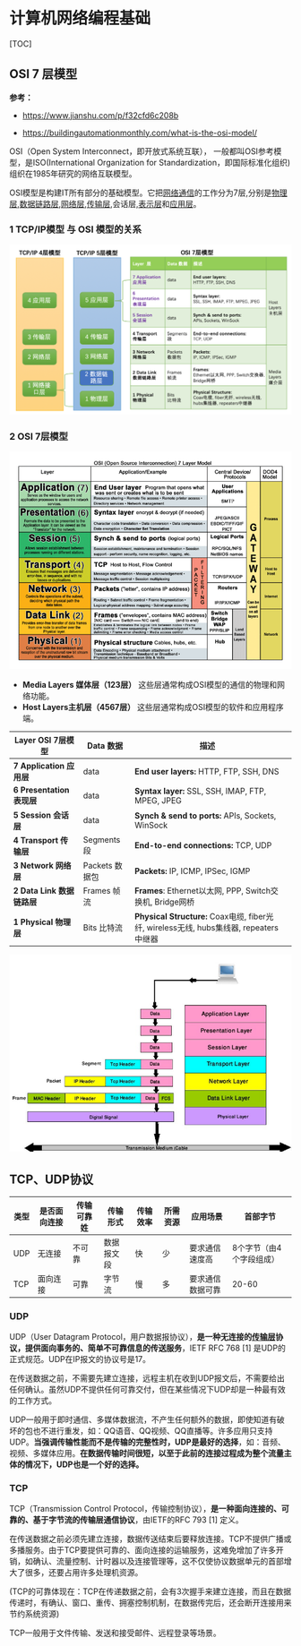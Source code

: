 # 计算机网络编程基础

[TOC]

## OSI 7 层模型

**参考：**

- https://www.jianshu.com/p/f32cfd6c208b

- https://buildingautomationmonthly.com/what-is-the-osi-model/

OSI（Open System Interconnect，即开放式系统互联）， 一般都叫OSI参考模型，是ISO(International Organization for Standardization，即国际标准化组织)组织在1985年研究的网络互联模型。

OSI模型是构建IT所有部分的基础模型。它把[网络通信](https://baike.baidu.com/item/网络通信)的工作分为7层,分别是[物理层](https://baike.baidu.com/item/物理层),[数据链路层](https://baike.baidu.com/item/数据链路层),[网络层](https://baike.baidu.com/item/网络层),[传输层](https://baike.baidu.com/item/传输层),会话层,[表示层](https://baike.baidu.com/item/表示层)和[应用层](https://baike.baidu.com/item/应用层)。



### 1 TCP/IP模型 与 OSI 模型的关系

![image-20200313102405741](../images/tcp:ip_osi.png)



### 2 OSI 7层模型

![See the source image](../images/OSI-7Model.png)

- **Media Layers 媒体层（123层）** 这些层通常构成OSI模型的通信的物理和网络功能。
- **Host Layers主机层（4567层）** 这些层通常构成OSI模型的软件和应用程序端。

| Layer OSI 7层模型                       | Data 数据       | 描述                                                         |      |
| --------------------------------------- | --------------- | ------------------------------------------------------------ | ---- |
| **7** **Application**  **应用层**       | data            | **End user layers:**  HTTP, FTP, SSH, DNS                    |      |
| **6** **Presentation**  **表现层**      | data            | **Syntax layer:**  SSL, SSH, IMAP, FTP, MPEG, JPEG           |      |
| **5** **Session**  **会话层**           | data            | **Synch & send to ports:**  APIs, Sockets, WinSock           |      |
| **4** **Transport**  **传输层**         | Segments  段    | **End-to-end connections:**  TCP, UDP                        |      |
| **3** **Network**  **网络层**           | Packets  数据包 | **Packets:**  IP, ICMP, IPSec, IGMP                          |      |
| **2** **Data** **Link**  **数据链路层** | Frames  帧流    | **Frames**:  Ethernet以太网, PPP, Switch交换机, Bridge网桥   |      |
| **1** **Physical**  **物理层**          | Bits  比特流    | **Physical Structure:**  Coax电缆, fiber光纤, wireless无线, hubs集线器, repeaters中继器 |      |



![img](../images/OSI-model-data.png)





## TCP、UDP协议

| 类型 | 是否面向连接 | 传输可靠姓 | 传输形式   | 传输效率 | 所需资源 | 应用场景         | 首部字节                 |
| ---- | ------------ | ---------- | ---------- | -------- | -------- | ---------------- | ------------------------ |
| UDP  | 无连接       | 不可靠     | 数据报文段 | 快       | 少       | 要求通信速度高   | 8个字节（由4个字段组成） |
| TCP  | 面向连接     | 可靠       | 字节流     | 慢       | 多       | 要求通信数据可靠 | 20-60                    |



### UDP

UDP（User Datagram Protocol，用户数据报协议），**是一种无连接的[传输层](https://baike.baidu.com/item/传输层)协议，提供面向事务的、简单不可靠信息的传送服务**，IETF RFC 768 [1] 是UDP的正式规范。UDP在IP报文的协议号是17。

在传送数据之前，不需要先建立连接，远程主机在收到UDP报文后，不需要给出任何确认。虽然UDP不提供任何可靠交付，但在某些情况下UDP却是一种最有效的工作方式。

UDP一般用于即时通信、多媒体数据流，不产生任何额外的数据，即使知道有破坏的包也不进行重发，如：QQ语音、QQ视频、QQ直播等。许多应用只支持UDP。**当强调传输性能而不是传输的完整性时，UDP是最好的选择**，如：音频、视频、多媒体应用。**在数据传输时间很短，以至于此前的连接过程成为整个流量主体的情况下，UDP也是一个好的选择。**

### TCP

TCP（Transmission Control Protocol，传输控制协议），**是一种面向连接的、可靠的、基于字节流的传输层通信协议**，由IETF的RFC 793 [1] 定义。

在传送数据之前必须先建立连接，数据传送结束后要释放连接。TCP不提供广播或多播服务。由于TCP要提供可靠的、面向连接的运输服务，这难免增加了许多开销，如确认、流量控制、计时器以及连接管理等，这不仅使协议数据单元的首部增大了很多，还要占用许多处理机资源。

(TCP的可靠体现在：TCP在传递数据之前，会有3次握手来建立连接，而且在数据传递时，有确认、窗口、重传、拥塞控制机制，在数据传完后，还会断开连接用来节约系统资源)

TCP一般用于文件传输、发送和接受邮件、远程登录等场景。







